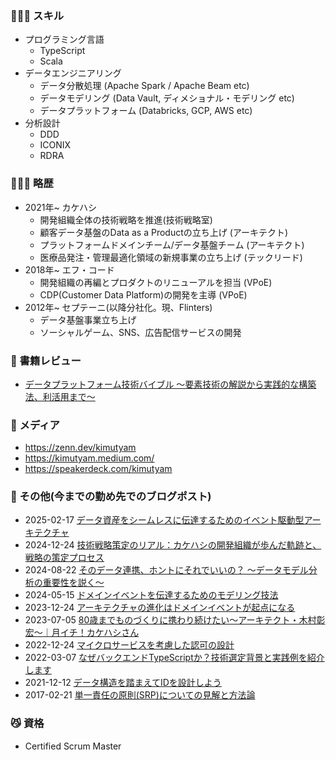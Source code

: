 <!--
**kimutyam/kimutyam** is a ✨ _special_ ✨ repository because its `README.md` (this file) appears on your GitHub profile.

Here are some ideas to get you started:

- 🔭 I’m currently working on ...
- 🌱 I’m currently learning ...
- 👯 I’m looking to collaborate on ...
- 🤔 I’m looking for help with ...
- 💬 Ask me about ...
- 📫 How to reach me: ...
- 😄 Pronouns: ...
- ⚡ Fun fact: ...
-->

### 👨🏻‍💻 スキル

- プログラミング言語
  - TypeScript
  - Scala
- データエンジニアリング
  - データ分散処理 (Apache Spark / Apache Beam etc)
  - データモデリング (Data Vault, ディメショナル・モデリング etc)
  - データプラットフォーム (Databricks, GCP, AWS etc)
- 分析設計
  - DDD
  - ICONIX
  - RDRA

### 🧑🏻‍💼 略歴

- 2021年~ カケハシ
  - 開発組織全体の技術戦略を推進(技術戦略室)
  - 顧客データ基盤のData as a Productの立ち上げ (アーキテクト)
  - プラットフォームドメインチーム/データ基盤チーム (アーキテクト)
  - 医療品発注・管理最適化領域の新規事業の立ち上げ (テックリード)
- 2018年~ エフ・コード 
  - 開発組織の再編とプロダクトのリニューアルを担当  (VPoE)
  - CDP(Customer Data Platform)の開発を主導 (VPoE)
- 2012年~ セプテーニ(以降分社化。現、Flinters)
  - データ基盤事業立ち上げ
  - ソーシャルゲーム、SNS、広告配信サービスの開発

### 📖 書籍レビュー

- [データプラットフォーム技術バイブル ～要素技術の解説から実践的な構築法、利活用まで～](https://book.mynavi.jp/ec/products/detail/id=147013)

### 🔗 メディア

- https://zenn.dev/kimutyam
- https://kimutyam.medium.com/
- https://speakerdeck.com/kimutyam

### 🐶 その他(今までの勤め先でのブログポスト)

- 2025-02-17 [データ資産をシームレスに伝達するためのイベント駆動型アーキテクチャ](https://speakerdeck.com/kakehashi/event-driven-architecture)
- 2024-12-24 [技術戦略策定のリアル：カケハシの開発組織が歩んだ軌跡と、戦略の策定プロセス](https://kakehashi-dev.hatenablog.com/entry/2024/12/24/090000)
- 2024-08-22 [そのデータ連携、ホントにそれでいいの？ 〜データモデル分析の重要性を説く〜](https://speakerdeck.com/kakehashi/how-to-analyse-data-integration)
- 2024-05-15 [ドメインイベントを伝達するためのモデリング技法](https://kakehashi-dev.hatenablog.com/entry/2024/05/15/090000)
- 2023-12-24 [アーキテクチャの進化はドメインイベントが起点になる](https://kakehashi-dev.hatenablog.com/entry/2023/12/24/091000) 
- 2023-07-05 [80歳までものづくりに携わり続けたい〜アーキテクト・木村彰宏〜｜月イチ！カケハシさん](https://blog.kakehashi.life/n/n2ea5f0ad663d)
- 2022-12-24 [マイクロサービスを考慮した認可の設計](https://kakehashi-dev.hatenablog.com/entry/2022/12/24/000000) 
- 2022-03-07 [なぜバックエンドTypeScriptか？技術選定背景と実践例を紹介します](https://kakehashi-dev.hatenablog.com/entry/2022/03/07/100000)
- 2021-12-12 [データ構造を踏まえてIDを設計しよう](https://kakehashi-dev.hatenablog.com/entry/2021/12/12/080000) 
- 2017-02-21 [単一責任の原則(SRP)についての見解と方法論](https://blog.flinters.co.jp/entry/2017/02/21/164127)

### 😼 資格

- Certified Scrum Master
